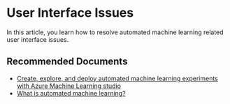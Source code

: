<properties
	pageTitle="User Interface Issues"
	description="User Interface Issues"
	infoBubbleText="User Interface Issues"
	service="microsoft.machinelearning.automl"
	resource="automl"
	authors="Aniththa"
	ms.author="anumamah"
	supportTopicIds="32690896"
	productPesIds="16644"
	cloudEnvironments="Public"
	articleId="microsoft.machinelearning.automl.userinterfaceissues"
	selfHelpType="generic"
/>

# User Interface Issues

In this article, you learn how to resolve automated machine learning related user interface issues.


## **Recommended Documents**

* [Create, explore, and deploy automated machine learning experiments with Azure Machine Learning studio](https://docs.microsoft.com/azure/machine-learning/how-to-create-portal-experiments)
* [What is automated machine learning?](https://docs.microsoft.com/azure/machine-learning/concept-automated-mls)
